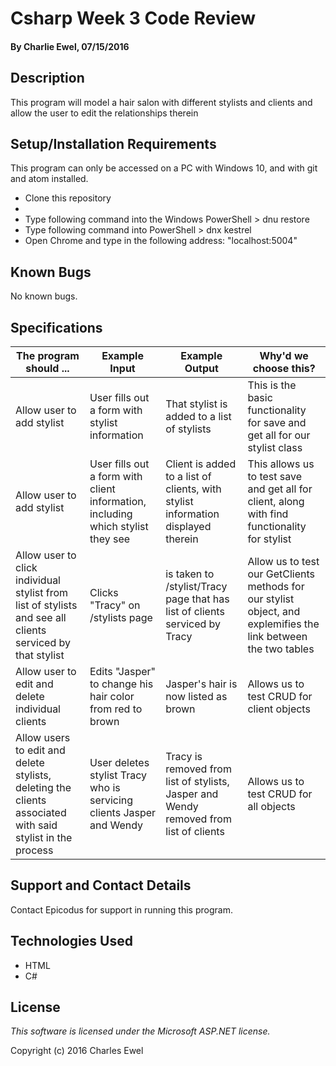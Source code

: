 # Csharp Week 3 Code Review

#### By Charlie Ewel, 07/15/2016

## Description

This program will model a hair salon with different stylists and clients and allow the user to edit the relationships therein

## Setup/Installation Requirements

This program can only be accessed on a PC with Windows 10, and with git and atom installed.

* Clone this repository
* 
* Type following command into the Windows PowerShell > dnu restore
* Type following command into PowerShell > dnx kestrel
* Open Chrome and type in the following address: "localhost:5004"

## Known Bugs

No known bugs.

## Specifications

The program should ... | Example Input | Example Output | Why'd we choose this?
----- | ----- | ----- | ------
Allow user to add stylist| User fills out a form with stylist information | That stylist is added to a list of stylists | This is the basic functionality for save and get all for our stylist class
Allow user to add stylist|User fills out a form with client information, including which stylist they see | Client is added to a list of clients, with stylist information displayed therein | This allows us to test save and get all for client, along with find functionality for stylist
Allow user to click individual stylist from list of stylists and see all clients serviced by that stylist | Clicks "Tracy" on /stylists page | is taken to /stylist/Tracy page that has list of clients serviced by Tracy | Allow us to test our GetClients methods for our stylist object, and explemifies the link between the two tables
Allow user to edit and delete individual clients |Edits "Jasper" to change his hair color from red to brown| Jasper's hair is now listed as brown | Allows us to test CRUD for client objects
Allow users to edit and delete stylists, deleting the clients associated with said stylist in the process | User deletes stylist Tracy who is servicing clients Jasper and Wendy| Tracy is removed from list of stylists, Jasper and Wendy removed from list of clients | Allows us to test CRUD for all objects

## Support and Contact Details

Contact Epicodus for support in running this program.

## Technologies Used

* HTML
* C#

## License

*This software is licensed under the Microsoft ASP.NET license.*

Copyright (c) 2016 Charles Ewel
